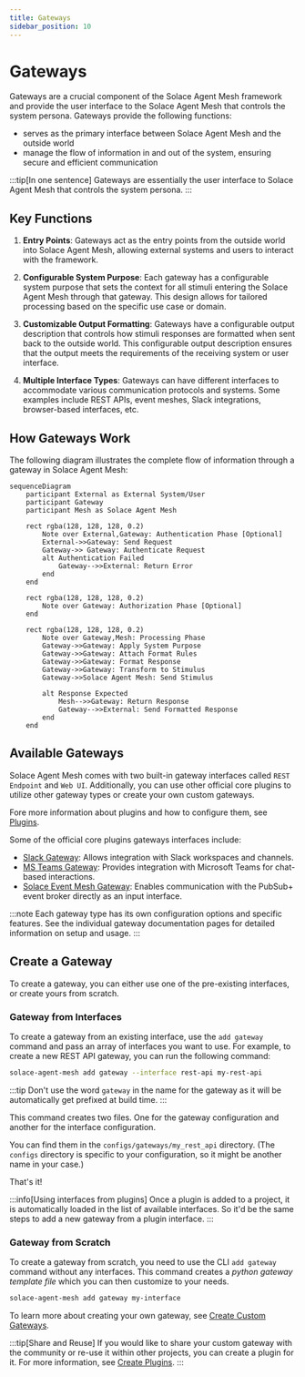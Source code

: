 ```yaml
---
title: Gateways
sidebar_position: 10
---
```


# Gateways

Gateways are a crucial component of the Solace Agent Mesh framework and provide the user interface to the Solace Agent Mesh that controls the system persona. Gateways provide the following functions:

* serves as the primary interface between Solace Agent Mesh and the outside world
* manage the flow of information in and out of the system, ensuring secure and efficient communication

:::tip[In one sentence]
Gateways are essentially the user interface to Solace Agent Mesh that controls the system persona.
:::

## Key Functions

1. **Entry Points**: Gateways act as the entry points from the outside world into Solace Agent Mesh, allowing external systems and users to interact with the framework.

2. **Configurable System Purpose**: Each gateway has a configurable system purpose that sets the context for all stimuli entering the Solace Agent Mesh through that gateway. This design allows for tailored processing based on the specific use case or domain.

3. **Customizable Output Formatting**: Gateways have a configurable output description that controls how stimuli responses are formatted when sent back to the outside world. This configurable output description ensures that the output meets the requirements of the receiving system or user interface.

4. **Multiple Interface Types**: Gateways can have different interfaces to accommodate various communication protocols and systems. Some examples include REST APIs, event meshes, Slack integrations, browser-based interfaces, etc.

## How Gateways Work

The following diagram illustrates the complete flow of information through a gateway in Solace Agent Mesh:

```mermaid
sequenceDiagram
    participant External as External System/User
    participant Gateway
    participant Mesh as Solace Agent Mesh
    
    rect rgba(128, 128, 128, 0.2)
        Note over External,Gateway: Authentication Phase [Optional]
        External->>Gateway: Send Request
        Gateway->> Gateway: Authenticate Request
        alt Authentication Failed
            Gateway-->>External: Return Error
        end
    end

    rect rgba(128, 128, 128, 0.2)
        Note over Gateway: Authorization Phase [Optional]
    end

    rect rgba(128, 128, 128, 0.2)
        Note over Gateway,Mesh: Processing Phase
        Gateway->>Gateway: Apply System Purpose
        Gateway->>Gateway: Attach Format Rules
        Gateway->>Gateway: Format Response
        Gateway->>Gateway: Transform to Stimulus
        Gateway->>Solace Agent Mesh: Send Stimulus
        
        alt Response Expected
            Mesh-->>Gateway: Return Response
            Gateway-->>External: Send Formatted Response
        end
    end
```


## Available Gateways

Solace Agent Mesh comes with two built-in gateway interfaces called `REST Endpoint` and `Web UI`. Additionally, you can use other official core plugins to utilize other gateway types or create your own custom gateways.

Fore more information about plugins and how to configure them, see [Plugins](./plugins/index.md).

Some of the official core plugins gateways interfaces include:
- [Slack Gateway](https://github.com/SolaceLabs/solace-agent-mesh-core-plugins/tree/main/cm-slack): Allows integration with Slack workspaces and channels.
- [MS Teams Gateway](https://github.com/SolaceLabs/solace-agent-mesh-core-plugins/tree/main/cm-ms-teams): Provides integration with Microsoft Teams for chat-based interactions.
- [Solace Event Mesh Gateway](https://github.com/SolaceLabs/solace-agent-mesh-core-plugins/tree/main/solace-event-mesh): Enables communication with the PubSub+ event broker directly as an input interface. 

:::note
Each gateway type has its own configuration options and specific features. See the individual gateway documentation pages for detailed information on setup and usage.
:::



## Create a Gateway

To create a gateway, you can either use one of the pre-existing interfaces, or create yours from scratch.

### Gateway from Interfaces

To create a gateway from an existing interface, use the `add gateway` command and pass an array of interfaces you want to use. For example, to create a new REST API gateway, you can run the following command:

```sh
solace-agent-mesh add gateway --interface rest-api my-rest-api
```

:::tip
Don't use the word `gateway` in the name for the gateway as it will be automatically get prefixed at build time.
:::

This command creates two files. One for the gateway configuration and another for the interface configuration. 

You can find them in the `configs/gateways/my_rest_api` directory. (The `configs` directory is specific to your configuration, so it might be another name in your case.)


That's it!

:::info[Using interfaces from plugins]
Once a plugin is added to a project, it is automatically loaded in the list of available interfaces. So it'd be the same steps to add a new gateway from a plugin interface.
:::

### Gateway from Scratch

To create a gateway from scratch, you need to use the CLI `add gateway` command without any interfaces. This command creates a *python gateway template file* which you can then customize to your needs.

```sh
solace-agent-mesh add gateway my-interface
```

To learn more about creating your own gateway, see [Create Custom Gateways](../user-guide/custom-gateways.md).

:::tip[Share and Reuse]
If you would like to share your custom gateway with the community or re-use it within other projects, you can create a plugin for it. For more information, see [Create Plugins](./plugins/create-plugin.md).
:::
